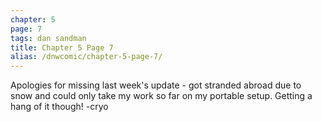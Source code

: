 ```yaml
---
chapter: 5
page: 7
tags: dan sandman
title: Chapter 5 Page 7
alias: /dnwcomic/chapter-5-page-7/
---
```


Apologies for missing last week's update - got stranded abroad due to snow and could only take my work so far on my portable setup. Getting a hang of it though! -cryo
